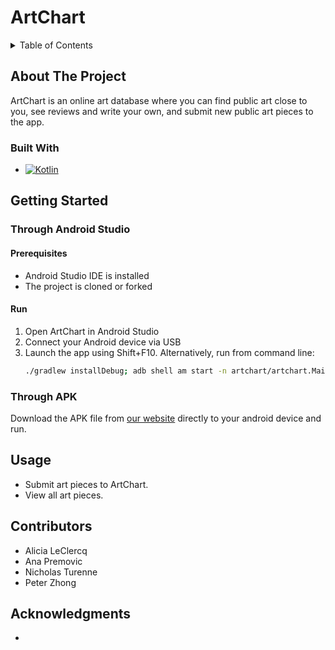 # ArtChart


<details>
  <summary>Table of Contents</summary>
  <ol>
    <li>
      <a href="#about-the-project">About The Project</a>
      <ul>
        <li><a href="#built-with">Built With</a></li>
      </ul>
    </li>
    <li>
      <a href="#getting-started">Getting Started</a>
      <ul>
        <li><a href="#through-android-studio">Through Android Studio</a></li>
        <li><a href="#through-apk">Through APK</a></li>
      </ul>
    </li>
    <li><a href="#usage">Usage</a></li>
    <li><a href="#contributors">Contributors</a></li>
    <li>
      <a href="#acknowledgments">Acknowledgments</a>
    </li>
  </ol>
</details>

## About The Project

ArtChart is an online art database where you can find public art close to you, see reviews and write your own, and submit new public art pieces to the app.


### Built With

* [![Kotlin][Kotlin.com]][Kotlin-url]


## Getting Started

### Through Android Studio

#### Prerequisites

* Android Studio IDE is installed
* The project is cloned or forked

#### Run

1. Open ArtChart in Android Studio
2. Connect your Android device via USB
3. Launch the app using Shift+F10. Alternatively, run from command line:
   ```sh
   ./gradlew installDebug; adb shell am start -n artchart/artchart.MainActivity 
   ```

### Through APK
Download the APK file from <a href="">our website</a> directly to your android device and run.

## Usage

* Submit art pieces to ArtChart.
* View all art pieces.


## Contributors

* Alicia LeClercq
* Ana Premovic
* Nicholas Turenne
* Peter Zhong


## Acknowledgments

* 

[Kotlin.com]: https://img.shields.io/badge/Kotlin-0095D5?&style=for-the-badge&logo=kotlin&logoColor=white
[Kotlin-url]: https://kotlinlang.org/
